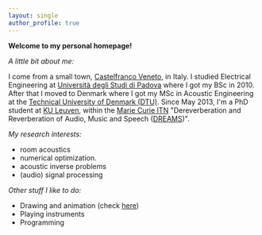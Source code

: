 ```yaml
---
layout: single
author_profile: true
---
```


**Welcome to my personal homepage!**

_A little bit about me:_

I come from a small town, 
[Castelfranco Veneto](http://en.wikipedia.org/wiki/Castelfranco_Veneto), in Italy. 
I studied Electrical Engineering at [Università degli Studi di Padova](www.unipd.it) 
where I got my BSc in 2010. 
After that I moved to Denmark 
where I got my MSc in Acoustic Engineering at the [Technical University of Denmark (DTU)](www.dtu.dk).
Since May 2013, I'm a PhD student at [KU Leuven](www.kuleuven.be), 
within the [Marie Curie ITN](http://ec.europa.eu/research/mariecurieactions/) 
"Dereverberation and Reverberation of Audio, Music and Speech 
([DREAMS](http://www.dreams-itn.eu/))".
  
_My research interests:_ 
  * room acoustics
  * numerical optimization.
  * acoustic inverse problems
  * (audio) signal processing
									 
_Other stuff I like to do:_
  * Drawing and animation (check [here](/animation/))
  * Playing instruments 
  * Programming 
